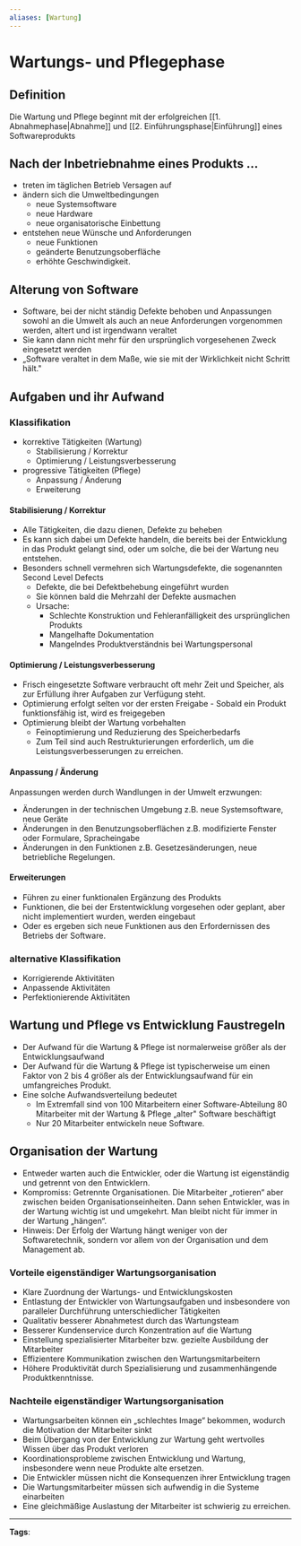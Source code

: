 ```yaml
---
aliases: [Wartung]
---
```


# Wartungs- und Pflegephase

## Definition

Die Wartung und Pflege beginnt mit der erfolgreichen [[1. Abnahmephase|Abnahme]] und [[2. Einführungsphase|Einführung]] eines Softwareprodukts

## Nach der Inbetriebnahme eines Produkts ...

- treten im täglichen Betrieb Versagen auf
- ändern sich die Umweltbedingungen
  - neue Systemsoftware
  - neue Hardware
  - neue organisatorische Einbettung
- entstehen neue Wünsche und Anforderungen
  - neue Funktionen
  - geänderte Benutzungsoberfläche
  - erhöhte Geschwindigkeit.

## Alterung von Software

- Software, bei der nicht ständig Defekte behoben und Anpassungen sowohl an die Umwelt als auch an neue Anforderungen vorgenommen werden, altert und ist irgendwann veraltet
- Sie kann dann nicht mehr für den ursprünglich vorgesehenen Zweck eingesetzt werden
- „Software veraltet in dem Maße, wie sie mit der Wirklichkeit nicht Schritt hält."

## Aufgaben und ihr Aufwand

### Klassifikation

- korrektive Tätigkeiten (Wartung)
  - Stabilisierung / Korrektur
  - Optimierung / Leistungsverbesserung
- progressive Tätigkeiten (Pflege)
  - Anpassung / Änderung
  - Erweiterung

#### Stabilisierung / Korrektur

- Alle Tätigkeiten, die dazu dienen, Defekte zu beheben
- Es kann sich dabei um Defekte handeln, die bereits bei der Entwicklung in das Produkt gelangt sind, oder um solche, die bei der Wartung neu entstehen.
- Besonders schnell vermehren sich Wartungsdefekte, die sogenannten Second Level Defects
  - Defekte, die bei Defektbehebung eingeführt wurden
  - Sie können bald die Mehrzahl der Defekte ausmachen
  - Ursache:
    - Schlechte Konstruktion und Fehleranfälligkeit des ursprünglichen Produkts
    - Mangelhafte Dokumentation
    - Mangelndes Produktverständnis bei Wartungspersonal

#### Optimierung / Leistungsverbesserung

- Frisch eingesetzte Software verbraucht oft mehr Zeit und Speicher, als zur Erfüllung ihrer Aufgaben zur Verfügung steht.
- Optimierung erfolgt selten vor der ersten Freigabe - Sobald ein Produkt funktionsfähig ist, wird es freigegeben
- Optimierung bleibt der Wartung vorbehalten
  - Feinoptimierung und Reduzierung des Speicherbedarfs
  - Zum Teil sind auch Restrukturierungen erforderlich, um die Leistungsverbesserungen zu erreichen.

#### Anpassung / Änderung

Anpassungen werden durch Wandlungen in der Umwelt erzwungen:

- Änderungen in der technischen Umgebung z.B. neue Systemsoftware, neue Geräte
- Änderungen in den Benutzungsoberflächen z.B. modifizierte Fenster oder Formulare, Spracheingabe
- Änderungen in den Funktionen z.B. Gesetzesänderungen, neue betriebliche Regelungen.

#### Erweiterungen

- Führen zu einer funktionalen Ergänzung des Produkts
- Funktionen, die bei der Erstentwicklung vorgesehen oder geplant, aber nicht implementiert wurden, werden eingebaut
- Oder es ergeben sich neue Funktionen aus den Erfordernissen des Betriebs der Software.

### alternative Klassifikation

- Korrigierende Aktivitäten
- Anpassende Aktivitäten
- Perfektionierende Aktivitäten

## Wartung und Pflege vs Entwicklung Faustregeln

- Der Aufwand für die Wartung \& Pflege ist normalerweise größer als der Entwicklungsaufwand
- Der Aufwand für die Wartung \& Pflege ist typischerweise um einen Faktor von 2 bis 4 größer als der Entwicklungsaufwand für ein umfangreiches Produkt.
- Eine solche Aufwandsverteilung bedeutet
  - Im Extremfall sind von 100 Mitarbeitern einer Software-Abteilung 80 Mitarbeiter mit der Wartung \& Pflege „alter" Software beschäftigt
  - Nur 20 Mitarbeiter entwickeln neue Software.

## Organisation der Wartung

- Entweder warten auch die Entwickler, oder die Wartung ist eigenständig und getrennt von den Entwicklern.
- Kompromiss: Getrennte Organisationen. Die Mitarbeiter „rotieren“ aber zwischen beiden Organisationseinheiten. Dann sehen Entwickler, was in der Wartung wichtig ist und umgekehrt. Man bleibt nicht für immer in der Wartung „hängen“.
- Hinweis: Der Erfolg der Wartung hängt weniger von der Softwaretechnik, sondern vor allem von der Organisation und dem Management ab.

### Vorteile eigenständiger Wartungsorganisation

- Klare Zuordnung der Wartungs- und Entwicklungskosten
- Entlastung der Entwickler von Wartungsaufgaben und insbesondere von paralleler Durchführung unterschiedlicher Tätigkeiten
- Qualitativ besserer Abnahmetest durch das Wartungsteam
- Besserer Kundenservice durch Konzentration auf die Wartung
- Einstellung spezialisierter Mitarbeiter bzw. gezielte Ausbildung der Mitarbeiter
- Effizientere Kommunikation zwischen den Wartungsmitarbeitern
- Höhere Produktivität durch Spezialisierung und zusammenhängende Produktkenntnisse.

### Nachteile eigenständiger Wartungsorganisation

- Wartungsarbeiten können ein „schlechtes Image“ bekommen, wodurch die Motivation der Mitarbeiter sinkt
- Beim Übergang von der Entwicklung zur Wartung geht wertvolles Wissen über das Produkt verloren
- Koordinationsprobleme zwischen Entwicklung und Wartung, insbesondere wenn neue Produkte alte ersetzen.
- Die Entwickler müssen nicht die Konsequenzen ihrer Entwicklung tragen
- Die Wartungsmitarbeiter müssen sich aufwendig in die Systeme einarbeiten
- Eine gleichmäßige Auslastung der Mitarbeiter ist schwierig zu erreichen.

---

**Tags**:
